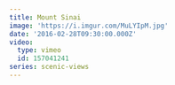 ```yaml
---
title: Mount Sinai
image: 'https://i.imgur.com/MuLYIpM.jpg'
date: '2016-02-28T09:30:00.000Z'
video:
  type: vimeo
  id: 157041241
series: scenic-views
---
```


